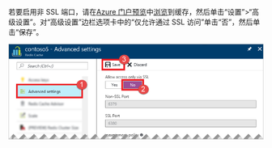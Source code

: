 若要启用非 SSL 端口，请在[Azure 门户预览](https://portal.azure.cn)中[浏览](/documentation/articles/cache-configure/#configure-redis-cache-settings)到缓存，然后单击“设置”>“高级设置”。对“高级设置”边栏选项卡中的“仅允许通过 SSL 访问”单击“否”，然后单击“保存”。

![Redis 缓存设置](./media/redis-cache-non-ssl-port/redis-cache-non-ssl-port.png)  

<!---HONumber=Mooncake_1010_2016-->